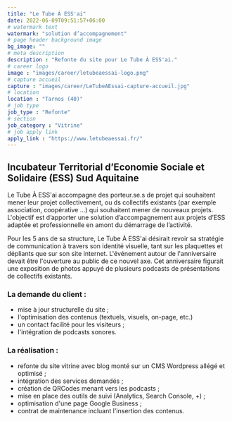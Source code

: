 ```yaml
---
title: "Le Tube À ESS'ai"
date: 2022-06-09T09:51:57+06:00
# watermark text
watermark: "solution d’accompagnement"
# page header background image
bg_image: ""
# meta description
description : "Refonte du site pour Le Tube À ESS'ai."
# career logo
image : "images/career/letubeaessai-logo.png"
# capture accueil
capture : "images/career/LeTubeAEssai-capture-accueil.jpg"
# location
location : "Tarnos (40)"
# job type
job_type : "Refonte"
# section
job_category : "Vitrine"
# job apply link
apply_link : "https://www.letubeaessai.fr/"
---
```



## Incubateur Territorial d’Economie Sociale et Solidaire (ESS) Sud Aquitaine
Le Tube À ESS'ai accompagne des porteur.se.s de projet qui souhaitent mener leur projet collectivement, ou ds collectifs existants (par exemple association, coopérative …) qui souhaitent mener de nouveaux projets. L'objectif est d’apporter une solution d’accompagnement aux projets d’ESS adaptée et professionnelle en amont du démarrage de l’activité.

Pour les 5 ans de sa structure, Le Tube À ESS'ai désirait revoir sa stratégie de communication à travers son identité visuelle, tant sur les plaquettes et dépliants que sur son site internet. L'événement autour de l'anniversaire devait être l'ouverture au public de ce nouvel axe. Cet anniversaire figurait une exposition de photos appuyé de plusieurs podcasts de présentations de collectifs existants.

### La demande du client :

* mise à jour structurelle du site ;
* l'optimisation des contenus (textuels, visuels, on-page, etc.)
* un contact facilité pour les visiteurs ;
* l'intégration de podcasts sonores.

### La réalisation :

* refonte du site vitrine avec blog monté sur un CMS Wordpress allégé et optimisé ;
* intégration des services demandés ;
* création de QRCodes menant vers les podcasts ;
* mise en place des outils de suivi (Analytics, Search Console, +) ;
* optimisation d'une page Google Business ;
* contrat de maintenance incluant l'insertion des contenus.